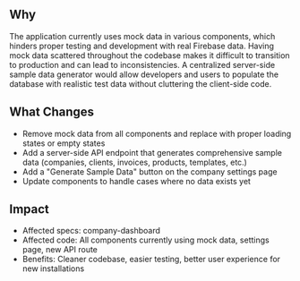 ## Why

The application currently uses mock data in various components, which hinders proper testing and development with real Firebase data. Having mock data scattered throughout the codebase makes it difficult to transition to production and can lead to inconsistencies. A centralized server-side sample data generator would allow developers and users to populate the database with realistic test data without cluttering the client-side code.

## What Changes

- Remove mock data from all components and replace with proper loading states or empty states
- Add a server-side API endpoint that generates comprehensive sample data (companies, clients, invoices, products, templates, etc.)
- Add a "Generate Sample Data" button on the company settings page
- Update components to handle cases where no data exists yet

## Impact

- Affected specs: company-dashboard
- Affected code: All components currently using mock data, settings page, new API route
- Benefits: Cleaner codebase, easier testing, better user experience for new installations
